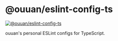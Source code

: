 # @ouuan/eslint-config-ts

[![@ouuan/eslint-config-ts](https://shields.ouuan.moe/npm/v/ouuan/eslint-config-ts)](https://www.npmjs.com/package/@ouuan/eslint-config-ts)

ouuan's personal ESLint configs for TypeScript.
